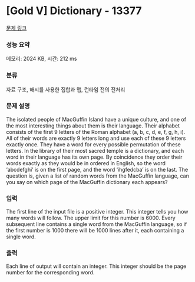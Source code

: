 # [Gold V] Dictionary - 13377 

[문제 링크](https://www.acmicpc.net/problem/13377) 

### 성능 요약

메모리: 2024 KB, 시간: 212 ms

### 분류

자료 구조, 해시를 사용한 집합과 맵, 런타임 전의 전처리

### 문제 설명

<p>The isolated people of MacGuffin Island have a unique culture, and one of the most interesting things about them is their language. Their alphabet consists of the first 9 letters of the Roman alphabet (a, b, c, d, e, f, g, h, i). All of their words are exactly 9 letters long and use each of these 9 letters exactly once. They have a word for every possible permutation of these letters. In the library of their most sacred temple is a dictionary, and each word in their language has its own page. By coincidence they order their words exactly as they would be in ordered in English, so the word ‘abcdefghi’ is on the first page, and the word ‘ihgfedcba’ is on the last. The question is, given a list of random words from the MacGuffin language, can you say on which page of the MacGuffin dictionary each appears?</p>

### 입력 

 <p>The first line of the input file is a positive integer. This integer tells you how many words will follow. The upper limit for this number is 6000. Every subsequent line contains a single word from the MacGuffin language, so if the first number is 1000 there will be 1000 lines after it, each containing a single word.</p>

<p> </p>

### 출력 

 <p>Each line of output will contain an integer. This integer should be the page number for the corresponding word.</p>

<p> </p>

